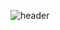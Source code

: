 ![header](https://capsule-render.vercel.app/api?type=venom&color=0:EEFF00,100:a82da8&height=600&text=Welcome%to%Songyi's%Github)

<!---
songyiiii/songyiiii is a ✨ special ✨ repository because its `README.md` (this file) appears on your GitHub profile.
You can click the Preview link to take a look at your changes.
--->

